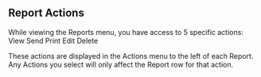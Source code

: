 ## Report Actions

While viewing the Reports menu, you have access to 5 specific actions: 
View
Send
Print
Edit
Delete

These actions are displayed in the Actions menu to the left of each Report. Any Actions you select will only affect the Report row for that action.





